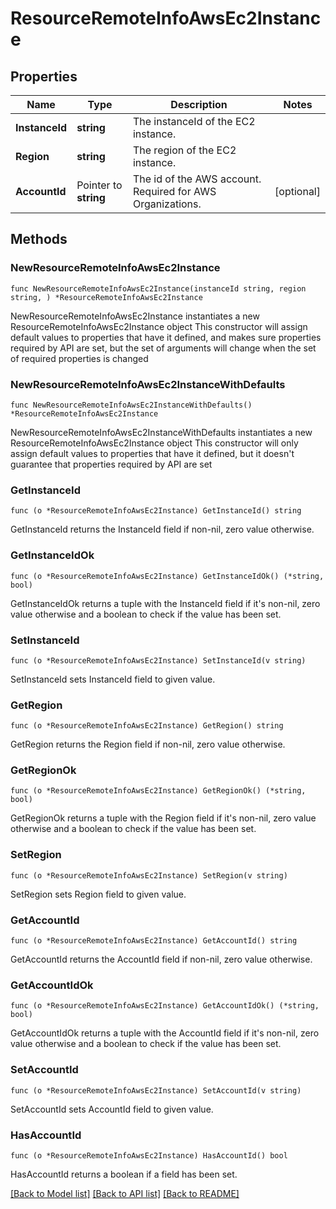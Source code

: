 # ResourceRemoteInfoAwsEc2Instance

## Properties

Name | Type | Description | Notes
------------ | ------------- | ------------- | -------------
**InstanceId** | **string** | The instanceId of the EC2 instance. | 
**Region** | **string** | The region of the EC2 instance. | 
**AccountId** | Pointer to **string** | The id of the AWS account. Required for AWS Organizations. | [optional] 

## Methods

### NewResourceRemoteInfoAwsEc2Instance

`func NewResourceRemoteInfoAwsEc2Instance(instanceId string, region string, ) *ResourceRemoteInfoAwsEc2Instance`

NewResourceRemoteInfoAwsEc2Instance instantiates a new ResourceRemoteInfoAwsEc2Instance object
This constructor will assign default values to properties that have it defined,
and makes sure properties required by API are set, but the set of arguments
will change when the set of required properties is changed

### NewResourceRemoteInfoAwsEc2InstanceWithDefaults

`func NewResourceRemoteInfoAwsEc2InstanceWithDefaults() *ResourceRemoteInfoAwsEc2Instance`

NewResourceRemoteInfoAwsEc2InstanceWithDefaults instantiates a new ResourceRemoteInfoAwsEc2Instance object
This constructor will only assign default values to properties that have it defined,
but it doesn't guarantee that properties required by API are set

### GetInstanceId

`func (o *ResourceRemoteInfoAwsEc2Instance) GetInstanceId() string`

GetInstanceId returns the InstanceId field if non-nil, zero value otherwise.

### GetInstanceIdOk

`func (o *ResourceRemoteInfoAwsEc2Instance) GetInstanceIdOk() (*string, bool)`

GetInstanceIdOk returns a tuple with the InstanceId field if it's non-nil, zero value otherwise
and a boolean to check if the value has been set.

### SetInstanceId

`func (o *ResourceRemoteInfoAwsEc2Instance) SetInstanceId(v string)`

SetInstanceId sets InstanceId field to given value.


### GetRegion

`func (o *ResourceRemoteInfoAwsEc2Instance) GetRegion() string`

GetRegion returns the Region field if non-nil, zero value otherwise.

### GetRegionOk

`func (o *ResourceRemoteInfoAwsEc2Instance) GetRegionOk() (*string, bool)`

GetRegionOk returns a tuple with the Region field if it's non-nil, zero value otherwise
and a boolean to check if the value has been set.

### SetRegion

`func (o *ResourceRemoteInfoAwsEc2Instance) SetRegion(v string)`

SetRegion sets Region field to given value.


### GetAccountId

`func (o *ResourceRemoteInfoAwsEc2Instance) GetAccountId() string`

GetAccountId returns the AccountId field if non-nil, zero value otherwise.

### GetAccountIdOk

`func (o *ResourceRemoteInfoAwsEc2Instance) GetAccountIdOk() (*string, bool)`

GetAccountIdOk returns a tuple with the AccountId field if it's non-nil, zero value otherwise
and a boolean to check if the value has been set.

### SetAccountId

`func (o *ResourceRemoteInfoAwsEc2Instance) SetAccountId(v string)`

SetAccountId sets AccountId field to given value.

### HasAccountId

`func (o *ResourceRemoteInfoAwsEc2Instance) HasAccountId() bool`

HasAccountId returns a boolean if a field has been set.


[[Back to Model list]](../README.md#documentation-for-models) [[Back to API list]](../README.md#documentation-for-api-endpoints) [[Back to README]](../README.md)


